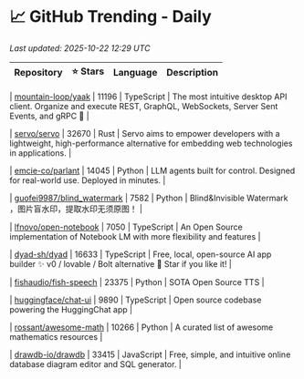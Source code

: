 # 📈 GitHub Trending - Daily

_Last updated: 2025-10-22 12:29 UTC_

| Repository | ⭐ Stars | Language | Description |
|------------|--------:|----------|-------------|

| [mountain-loop/yaak](https://github.com/mountain-loop/yaak) | 11196 | TypeScript | The most intuitive desktop API client. Organize and execute REST, GraphQL, WebSockets, Server Sent Events, and gRPC 🦬 |

| [servo/servo](https://github.com/servo/servo) | 32670 | Rust | Servo aims to empower developers with a lightweight, high-performance alternative for embedding web technologies in applications. |

| [emcie-co/parlant](https://github.com/emcie-co/parlant) | 14045 | Python | LLM agents built for control. Designed for real-world use. Deployed in minutes. |

| [guofei9987/blind_watermark](https://github.com/guofei9987/blind_watermark) | 7582 | Python | Blind&Invisible Watermark ，图片盲水印，提取水印无须原图！ |

| [lfnovo/open-notebook](https://github.com/lfnovo/open-notebook) | 7050 | TypeScript | An Open Source implementation of Notebook LM with more flexibility and features |

| [dyad-sh/dyad](https://github.com/dyad-sh/dyad) | 16633 | TypeScript | Free, local, open-source AI app builder ✨ v0 / lovable / Bolt alternative 🌟 Star if you like it! |

| [fishaudio/fish-speech](https://github.com/fishaudio/fish-speech) | 23375 | Python | SOTA Open Source TTS |

| [huggingface/chat-ui](https://github.com/huggingface/chat-ui) | 9890 | TypeScript | Open source codebase powering the HuggingChat app |

| [rossant/awesome-math](https://github.com/rossant/awesome-math) | 10266 | Python | A curated list of awesome mathematics resources |

| [drawdb-io/drawdb](https://github.com/drawdb-io/drawdb) | 33415 | JavaScript | Free, simple, and intuitive online database diagram editor and SQL generator. |
